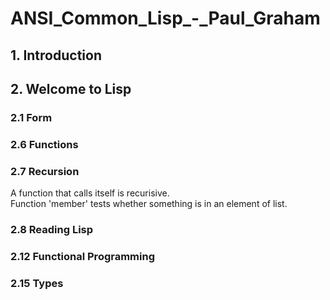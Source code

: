 # ANSI_Common_Lisp_-_Paul_Graham

## 1. Introduction

## 2. Welcome to Lisp

### 2.1 Form
### 2.6 Functions
### 2.7 Recursion
A function that calls itself is recurisive.  
Function 'member' tests whether something is in an element of list.  
### 2.8 Reading Lisp
### 2.12 Functional Programming
### 2.15 Types
